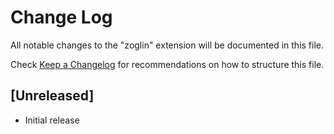 # Change Log

All notable changes to the "zoglin" extension will be documented in this file.

Check [Keep a Changelog](http://keepachangelog.com/) for recommendations on how to structure this file.

## [Unreleased]

- Initial release